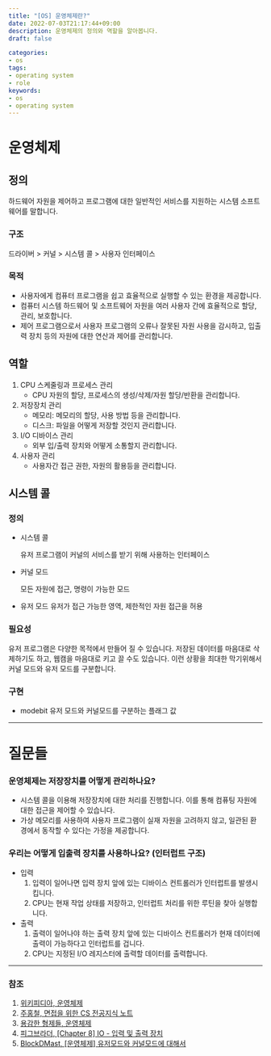 ```yaml
---
title: "[OS] 운영체제란?"
date: 2022-07-03T21:17:44+09:00
description: 운영체제의 정의와 역할을 알아봅니다.
draft: false

categories:
- os
tags:
- operating system
- role
keywords:
- os
- operating system
---
```


# 운영체제
## 정의
하드웨어 자원을 제어하고 프로그램에 대한 일반적인 서비스를 지원하는 시스템 소프트웨어를 말합니다.

### 구조
드라이버 > 커널 > 시스템 콜 > 사용자 인터페이스

### 목적
- 사용자에게 컴퓨터 프로그램을 쉽고 효율적으로 실행할 수 있는 환경을 제공합니다.
- 컴퓨터 시스템 하드웨어 및 소프트웨어 자원을 여러 사용자 간에 효율적으로 할당, 관리, 보호합니다.
- 제어 프로그램으로서 사용자 프로그램의 오류나 잘못된 자원 사용을 감시하고, 입출력 장치 등의 자원에 대한 연산과 제어를 관리합니다.

## 역할
1. CPU 스케줄링과 프로세스 관리
    - CPU 자원의 할당, 프로세스의 생성/삭제/자원 할당/반환을 관리합니다.
2. 저장장치 관리
    - 메모리: 메모리의 할당, 사용 방법 등을 관리합니다.
    - 디스크: 파일을 어떻게 저장할 것인지 관리합니다.
3. I/O 디바이스 관리
    - 외부 입/출력 장치와 어떻게 소통할지 관리합니다.
4. 사용자 관리
    - 사용자간 접근 권한, 자원의 활용등을 관리합니다.

## 시스템 콜
### 정의
- 시스템 콜

    유저 프로그램이 커널의 서비스를 받기 위해 사용하는 인터페이스

- 커널 모드
    
    모든 자원에 접근, 명령이 가능한 모드

- 유저 모드
    유저가 접근 가능한 영역, 제한적인 자원 접근을 허용

### 필요성
유저 프로그램은 다양한 목적에서 만들어 질 수 있습니다. 저장된 데이터를 마음대로 삭제하기도 하고, 웹캠을 마음대로 키고 끌 수도 있습니다. 이런 상황을 최대한 막기위해서 커널 모드와 유저 모드를 구분합니다.

### 구현
- modebit
    유저 모드와 커널모드를 구분하는 플래그 값

---
# 질문들

### 운영체제는 저장장치를 어떻게 관리하나요?
- 시스템 콜을 이용해 저장장치에 대한 처리를 진행합니다. 이를 통해  컴퓨팅 자원에 대한 접근을 제어할 수 있습니다.
- 가상 메모리를 사용하여 사용자 프로그램이 실재 자원을 고려하지 않고, 일관된 환경에서 동작할 수 있다는 가정을 제공합니다.

### 우리는 어떻게 입출력 장치를 사용하나요? (인터럽트 구조)
- 입력
    1. 입력이 일어나면 입력 장치 앞에 있는 디바이스 컨트롤러가 인터럽트를 발생시킵니다.
    2. CPU는 현재 작업 상태를 저장하고, 인터럽트 처리를 위한 루틴을 찾아 실행합니다.
- 출력
    1. 출력이 일어나야 하는 출력 장치 앞에 있는 디바이스 컨트롤러가 현재 데이터에 출력이 가능하다고 인터럽트를 겁니다.
    2. CPU는 지정된 I/O 레지스터에 출력할 데이터를 출력합니다.

---
### 참조
1. [위키피디아, 운영체제](https://ko.wikipedia.org/wiki/%EC%9A%B4%EC%98%81_%EC%B2%B4%EC%A0%9C)
1. [주홍철, 면접을 위한 CS 전공지식 노트](https://www.aladin.co.kr/shop/wproduct.aspx?ItemId=292815727)
3. [용감한 형제들, 운영체제](https://github.com/brave-people/brave-tech-interview/blob/main/contents/os.md)
4. [피그브라더, [Chapter 8] IO - 입력 및 출력 장치](https://it-eldorado.tistory.com/24)
1. [BlockDMast, [운영체제] 유저모드와 커널모드에 대해서](https://blockdmask.tistory.com/69)

[1]: https://ko.wikipedia.org/wiki/%EC%9A%B4%EC%98%81_%EC%B2%B4%EC%A0%9C
[2]: https://www.aladin.co.kr/shop/wproduct.aspx?ItemId=292815727
[3]: https://github.com/brave-people/brave-tech-interview/blob/main/contents/os.md
[4]: https://it-eldorado.tistory.com/24